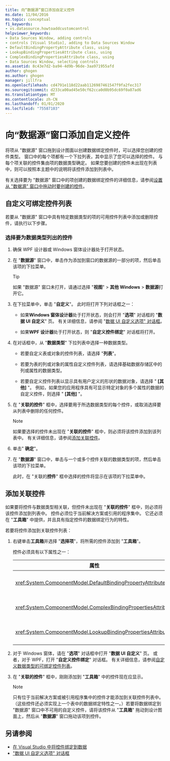 ```yaml
---
title: 向“数据源”窗口添加自定义控件
ms.date: 11/04/2016
ms.topic: conceptual
f1_keywords:
- vs.datasource.howtoaddcustomcontrol
helpviewer_keywords:
- Data Sources Window, adding controls
- controls [Visual Studio], adding to Data Sources Window
- DefaultBindingPropertyAttribute class, using
- LookupBindingPropertiesAttribute class, using
- ComplexBindingPropertiesAttribute class, using
- Data Sources Window, selecting controls
ms.assetid: 8c43e7d2-ba94-4d9b-96de-3aa971955afd
author: ghogen
ms.author: ghogen
manager: jillfra
ms.openlocfilehash: cd4791e118d22aab1126987461547f9fa2fec317
ms.sourcegitcommit: d233ca00ad45e50cf62cca0d0b95dc69f0a87ad6
ms.translationtype: MT
ms.contentlocale: zh-CN
ms.lasthandoff: 01/01/2020
ms.locfileid: "75587103"
---
```

# <a name="add-custom-controls-to-the-data-sources-window"></a>向“数据源”窗口添加自定义控件

将项从 "数据源" 窗口拖到设计图面以创建数据绑定控件时，可以选择您创建的控件类型。 窗口中的每个项都有一个下拉列表，其中显示了您可以选择的控件。 与每个项关联的控件集由项的数据类型确定。 如果您要创建的控件未出现在列表中，则可以按照本主题中的说明将该控件添加到列表中。

有关选择要为 "数据源" 窗口中的项创建的数据绑定控件的详细信息，请参阅[设置从 "数据源" 窗口中拖动时要创建的控件](../data-tools/set-the-control-to-be-created-when-dragging-from-the-data-sources-window.md)。

## <a name="customize-the-bindable-controls-list"></a>自定义可绑定控件列表

若要从 "数据源" 窗口中具有特定数据类型的项的可用控件列表中添加或删除控件，请执行以下步骤。

### <a name="to-select-the-controls-to-be-listed-for-a-data-type"></a>选择要为数据类型列出的控件

1. 确保 WPF 设计器或 Windows 窗体设计器处于打开状态。

2. 在 "**数据源**" 窗口中，单击作为添加到窗口的数据源的一部分的项，然后单击该项的下拉菜单。

   > [!TIP]
   > 如果 "数据源" 窗口未打开，请通过选择 "**视图**" > **其他 Windows** > **数据源**打开它。

3. 在下拉菜单中，单击 "**自定义**"。 此时将打开下列对话框之一：

    - 如果**Windows 窗体设计器**处于打开状态，则会打开 "**选项**" 对话框的 "**数据 UI 自定义**" 页。 有关详细信息，请参阅 "[数据 UI 自定义选项" 对话框](../ide/reference/options-windows-forms-designer-data-ui-customization.md)。

    - 如果**WPF 设计器**处于打开状态，则 "**自定义控件绑定**" 对话框将打开。

4. 在对话框中，从 "**数据类型**" 下拉列表中选择一种数据类型。

    - 若要自定义表或对象的控件列表，请选择 "**列表**"。

    - 若要为表的列或对象的属性自定义控件列表，请选择基础数据存储区中的列或属性的数据类型。

    - 若要自定义控件列表以显示具有用户定义的形状的数据对象，请选择 " **[其他]** "。 例如，如果您的应用程序具有可显示特定对象的多个属性的数据的自定义控件，则选择 " **[其他]** "。

5. 在 "**关联的控件**" 框中，选择要用于所选数据类型的每个控件，或取消选择要从列表中删除的任何控件。

    > [!NOTE]
    > 如果要选择的控件未出现在 "**关联的控件**" 框中，则必须将该控件添加到该列表中。 有关详细信息，请参阅[添加关联控件](#add-associated-controls)。

6. 单击" **确定**"。

7. 在 "**数据源**" 窗口中，单击与一个或多个控件关联的数据类型的项，然后单击该项的下拉菜单。

     此时，在 "关联的**控件**" 框中选择的控件将显示在该项的下拉菜单中。

## <a name="add-associated-controls"></a>添加关联控件

如果要将控件与数据类型相关联，但控件未出现在 "**关联的控件**" 框中，则必须将该控件添加到列表中。 控件必须位于当前解决方案或引用的程序集中。 它还必须在 "**工具箱**" 中提供，并且具有指定控件的数据绑定行为的特性。

若要将控件添加到关联控件列表：

1. 右键单击**工具箱**并选择 "**选择项**"，将所需的控件添加到 "**工具箱**"。

     控件必须具有以下属性之一：

    |属性|描述|
    |---------------|-----------------|
    |<xref:System.ComponentModel.DefaultBindingPropertyAttribute>|在显示数据的单个列（或属性）的简单控件（如 <xref:System.Windows.Forms.TextBox>）上实现此特性。|
    |<xref:System.ComponentModel.ComplexBindingPropertiesAttribute>|在显示数据列表（或表）的控件上实现此特性，如 <xref:System.Windows.Forms.DataGridView>。|
    |<xref:System.ComponentModel.LookupBindingPropertiesAttribute>|在显示数据列表（或表）的控件上实现此属性，但也需要显示单个列或属性，例如 <xref:System.Windows.Forms.ComboBox>。|

2. 对于 Windows 窗体，请在 "**选项**" 对话框中打开 "**数据 UI 自定义**" 页。 或者，对于 WPF，打开 "**自定义控件绑定**" 对话框。 有关详细信息，请参阅[自定义数据类型的可绑定控件列表](#customize-the-bindable-controls-list)。

3. 在 "**关联的控件**" 框中，刚刚添加到 "**工具箱**" 中的控件现在应显示。

    > [!NOTE]
    > 只有位于当前解决方案或被引用程序集中的控件才能添加到关联控件列表中。 （这些控件还必须实现上一个表中的数据绑定特性之一。）若要将数据绑定到 "数据源" 窗口中不可用的自定义控件，请将该控件从 "**工具箱**" 拖动到设计图面上，然后从 "**数据源**" 窗口拖动该项到控件。

## <a name="see-also"></a>另请参阅

- [在 Visual Studio 中将控件绑定到数据](../data-tools/bind-controls-to-data-in-visual-studio.md)
- ["数据 UI 自定义选项" 对话框](../ide/reference/options-windows-forms-designer-data-ui-customization.md)
